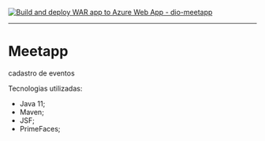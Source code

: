 [![Build and deploy WAR app to Azure Web App - dio-meetapp](https://github.com/danielmrcl/dio-meetapp/actions/workflows/main_dio-meetapp.yml/badge.svg)](https://github.com/danielmrcl/dio-meetapp/actions/workflows/main_dio-meetapp.yml)

---
# Meetapp

cadastro de eventos

Tecnologias utilizadas:

- Java 11;
- Maven;
- JSF;
- PrimeFaces;
